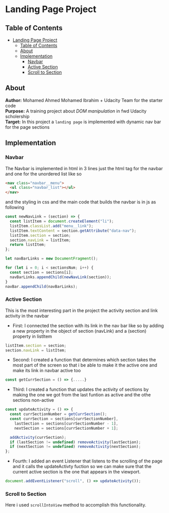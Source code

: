 # Landing Page Project

## Table of Contents

- [Landing Page Project](#landing-page-project)
  - [Table of Contents](#table-of-contents)
  - [About](#about)
  - [Implementation](#implementation)
    - [Navbar](#navbar)
    - [Active Section](#active-section)
    - [Scroll to Section](#scroll-to-section)

## About

**Author:** Mohamed Ahmed Mohamed Ibrahim + Udacity Team for the starter code \
**Purpose:** A training project about _DOM manipulation_ in fwd Udacity scholership \
**Target:** In this project a `landing page` is implemented with dynamic nav bar for the page sections

## Implementation

### Navbar

The Navbar is implemented in html in 3 lines just the html tag for the navbar and one for the unordered list like so

```html
<nav class="navbar__menu">
  <ul class="navbar_list"></ul>
</nav>
```

and the styling in css and the main code that builds the navbar is in js as following

```javascript
const newNavLink = (section) => {
  const listItem = document.createElement("li");
  listItem.classList.add("menu__link");
  listItem.textContent = section.getAttribute("data-nav");
  listItem.section = section;
  section.navLink = listItem;
  return listItem;
};

let navBarLinks = new DocumentFragment();

for (let i = 0; i < sectionsNum; i++) {
  const section = sections[i];
  navBarLinks.appendChild(newNavLink(section));
}
navBar.appendChild(navBarLinks);
```

### Active Section

This is the most interesting part in the project the activity section and link activity in the navbar

- First: I connected the section with its link in the nav bar like so by adding a new property in the object of section (navLink) and a (section) property in listItem

```javascript
listItem.section = section;
section.navLink = listItem;
```

- Second: I created a function that determines which section takes the most part of the screen so that i be able to make it the active one and make its link in navbar active too

```javascript
const getCurrSection = () => {.....}
```

- Third: I created a function that updates the activity of sections by making the one we got from the last funtion as active and the othe sections non-active

```javascript
const updateActivity = () => {
  const currSectionNumber = getCurrSection();
  const currSection = sections[currSectionNumber],
    lastSection = sections[currSectionNumber - 1],
    nextSection = sections[currSectionNumber + 1];

  addActivity(currSection);
  if (lastSection != undefined) removeActivity(lastSection);
  if (nextSection != undefined) removeActivity(nextSection);
};
```

- Fourth: I added an event Listener that listens to the scrolling of the page and it calls the updateActivty fuction so we can make sure that the current active section is the one that appears in the viewport.

```javascript
document.addEventListener("scroll", () => updateActivity());
```

### Scroll to Section

Here i used `scrollIntoView` method to accomplish this functionality.
